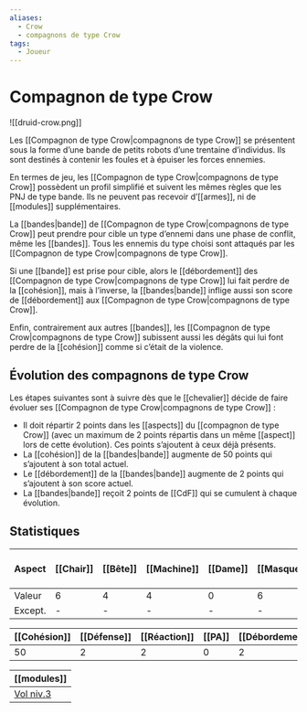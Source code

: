 ```yaml
---
aliases:
  - Crow
  - compagnons de type Crow
tags:
  - Joueur
---
```

# Compagnon de type Crow

![[druid-crow.png]]

Les [[Compagnon de type Crow|compagnons de type Crow]] se présentent sous la forme d’une bande de petits robots d’une trentaine d’individus. Ils sont destinés à contenir les foules et à épuiser les forces ennemies.

En termes de jeu, les [[Compagnon de type Crow|compagnons de type Crow]] possèdent un profil simplifié et suivent les mêmes règles que les PNJ de type bande. Ils ne peuvent pas recevoir d’[[armes]], ni de [[modules]] supplémentaires.

La [[bandes|bande]] de [[Compagnon de type Crow|compagnons de type Crow]] peut prendre pour cible un type d’ennemi dans une phase de conflit, même les [[bandes]]. Tous les ennemis du type choisi sont attaqués par les [[Compagnon de type Crow|compagnons de type Crow]].

Si une [[bande]] est prise pour cible, alors le [[débordement]] des [[Compagnon de type Crow|compagnons de type Crow]] lui fait perdre de la [[cohésion]], mais à l’inverse, la [[bandes|bande]] inflige aussi son score de [[débordement]] aux [[Compagnon de type Crow|compagnons de type Crow]].

Enfin, contrairement aux autres [[bandes]], les [[Compagnon de type Crow|compagnons de type Crow]] subissent aussi les dégâts qui lui font perdre de la [[cohésion]] comme si c’était de la violence.

## Évolution des compagnons de type Crow

Les étapes suivantes sont à suivre dès que le [[chevalier]] décide de faire évoluer ses [[Compagnon de type Crow|compagnons de type Crow]] :

- Il doit répartir 2 points dans les [[aspects]] du [[compagnon de type Crow]] (avec un maximum de 2 points répartis dans un même [[aspect]] lors de cette évolution). Ces points s’ajoutent à ceux déjà présents.
- La [[cohésion]] de la [[bandes|bande]] augmente de 50 points qui s’ajoutent à son total actuel.
- Le [[débordement]] de la [[bandes|bande]] augmente de 2 points qui s’ajoutent à son score actuel.
- La [[bandes|bande]] reçoit 2 points de [[CdF]] qui se cumulent à chaque évolution.

## Statistiques

| Aspect  | [[Chair]] | [[Bête]] | [[Machine]] | [[Dame]] | [[Masque]] | [[Champ de Force]] |
| ------- | --------- | -------- | ----------- | -------- | ---------- | ------------------ |
| Valeur  | 6         | 4        | 4           | 0        | 6          | 2                  |
| Except. | -         | -        | -           | -        | -          |                    |

| [[Cohésion]] | [[Défense]] | [[Réaction]] | [[PA]] | [[Débordement]] | [[PE]] |
| ------------ | ----------- | ------------ | ------ | --------------- | ------ |
| 50           | 2           | 2            | 0      | 2               | 0      |

| [[modules]]      |
| ---------------- |
| [Vol niv.3](Vol) |
